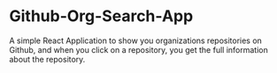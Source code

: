 # Github-Org-Search-App
A simple React Application to show you organizations repositories on Github, and when you click on a repository, you get the full information about the repository. 
